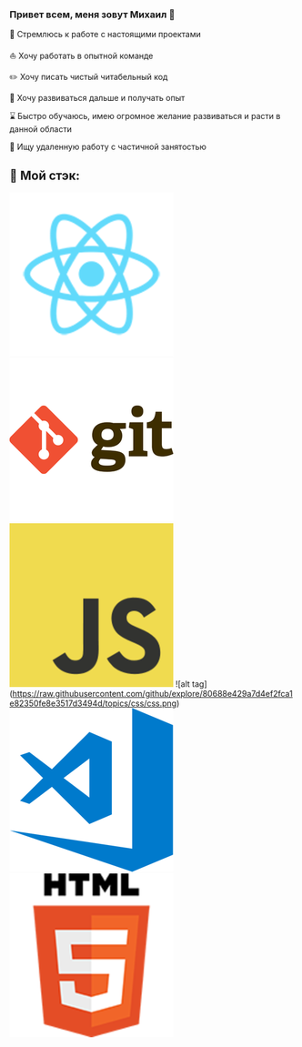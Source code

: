 ### Привет всем, меня зовут Михаил 👋
:rocket: Стремлюсь к работе с настоящими проектами

:sailboat: Хочу работать в опытной команде

:pencil2: Хочу писать чистый читабельный код

:school_satchel: Хочу развиваться дальше и получать опыт

:hourglass: Быстро обучаюсь, имею огромное желание развиваться и расти в данной области

:mag_right: Ищу удаленную работу с частичной занятостью

## :hammer: Мой стэк:
![alt tag](https://raw.githubusercontent.com/github/explore/80688e429a7d4ef2fca1e82350fe8e3517d3494d/topics/react/react.png) ![alt tag](https://raw.githubusercontent.com/github/explore/80688e429a7d4ef2fca1e82350fe8e3517d3494d/topics/git/git.png) ![alt tag](https://raw.githubusercontent.com/github/explore/80688e429a7d4ef2fca1e82350fe8e3517d3494d/topics/javascript/javascript.png) 
![alt tag] (https://raw.githubusercontent.com/github/explore/80688e429a7d4ef2fca1e82350fe8e3517d3494d/topics/css/css.png) ![alt tag](https://raw.githubusercontent.com/github/explore/80688e429a7d4ef2fca1e82350fe8e3517d3494d/topics/visual-studio-code/visual-studio-code.png) ![alt tag](https://raw.githubusercontent.com/github/explore/80688e429a7d4ef2fca1e82350fe8e3517d3494d/topics/html/html.png)

<!--
**gremwiz1/gremwiz1** is a ✨ _special_ ✨ repository because its `README.md` (this file) appears on your GitHub profile.

Here are some ideas to get you started:

- 🔭 I’m currently working on ...
- 🌱 I’m currently learning ...
- 👯 I’m looking to collaborate on ...
- 🤔 I’m looking for help with ...
- 💬 Ask me about ...
- 📫 How to reach me: ...
- 😄 Pronouns: ...
- ⚡ Fun fact: ...
-->
